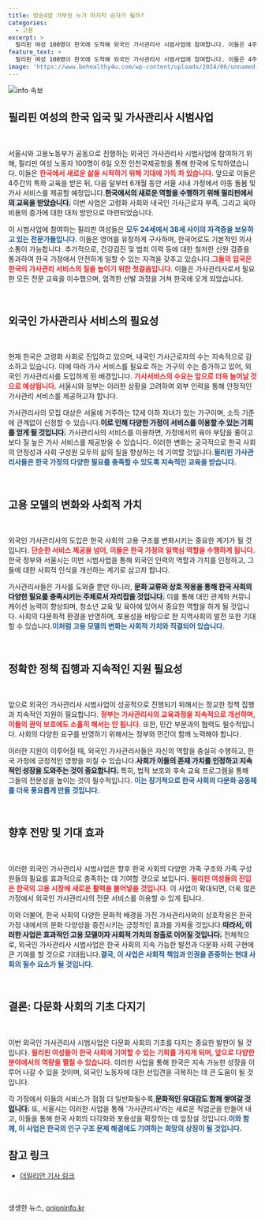 ```yaml
---
title: 방송4법 거부권 누가 마지막 승자가 될까?
categories:
  - 고용
excerpt: >
  필리핀 여성 100명이 한국에 도착해 외국인 가사관리사 시범사업에 참여합니다. 이들은 4주간 교육 후 가사 서비스에 나서며 고령화에 따른 가사 근로자 부족 문제 해결에 기대를 모으고 있습니다.
feature_text: >
  필리핀 여성 100명이 한국에 도착해 외국인 가사관리사 시범사업에 참여합니다. 이들은 4주간 교육 후 가사 서비스에 나서며 고령화에 따른 가사 근로자 부족 문제 해결에 기대를 모으고 있습니다.
image: 'https://www.behealthy4u.com/wp-content/uploads/2024/06/unnamed-file.png'
---
```


<p><img src="https://www.behealthy4u.com/wp-content/uploads/2024/06/unnamed-file.png" alt="info 속보" /></p>

<h2 data-ke-size="size26">필리핀 여성의 한국 입국 및 가사관리사 시범사업</h2>

<p data-ke-size="size16">&nbsp;</p>

<p>서울시와 고용노동부가 공동으로 진행하는 외국인 가사관리사 시범사업에 참여하기 위해, 필리핀 여성 노동자 100명이 6일 오전 인천국제공항을 통해 한국에 도착하였습니다. 이들은 <b><span style="color: #ee2323;">한국에서 새로운 삶을 시작하기 위해 기대에 가득 차 있습니다.</span></b> 앞으로 이들은 4주간의 특화 교육을 받은 뒤, 다음 달부터 6개월 동안 서울 시내 가정에서 아동 돌봄 및 가사 서비스를 제공할 예정입니다.<b><span style="background-color: #21538527;">한국에서의 새로운 역할을 수행하기 위해 필리핀에서의 교육을 받았습니다.</span></b> 이번 사업은 고령화 사회와 내국인 가사근로자 부족, 그리고 육아 비용의 증가에 대한 대처 방안으로 마련되었습니다. </p>

<p>이 시범사업에 참여하는 필리핀 여성들은 <b><span style="color: #1a5490;">모두 24세에서 38세 사이의 자격증을 보유하고 있는 전문가들입니다.</span></b> 이들은 영어를 유창하게 구사하며, 한국어로도 기본적인 의사소통이 가능합니다. 추가적으로, 건강검진 및 범죄 이력 등에 대한 철저한 신원 검증을 통과하여 한국 가정에서 안전하게 일할 수 있는 자격을 갖추고 있습니다.<b><span style="color: #ee2323;">그들의 입국은 한국의 가사관리 서비스의 질을 높이기 위한 첫걸음입니다.</span></b> 이들은 가사관리사로서 필요한 모든 전문 교육을 이수했으며, 엄격한 선발 과정을 거쳐 한국에 오게 되었습니다.</p>

<p data-ke-size="size16">&nbsp;</p>

<h2 data-ke-size="size26">외국인 가사관리사 서비스의 필요성</h2>

<p data-ke-size="size16">&nbsp;</p>

<p>현재 한국은 고령화 사회로 진입하고 있으며, 내국인 가사근로자의 수는 지속적으로 감소하고 있습니다. 이에 따라 가사 서비스를 필요로 하는 가구의 수는 증가하고 있어, 외국인 가사관리사를 도입하게 된 배경입니다. <b><span style="color: #ee2323;">가사서비스의 수요는 앞으로 더욱 늘어날 것으로 예상됩니다.</span></b> 서울시와 정부는 이러한 상황을 고려하여 외부 인력을 통해 안정적인 가사관리 서비스를 제공하고자 합니다. </p>

<p>가사관리사의 모집 대상은 서울에 거주하는 12세 이하 자녀가 있는 가구이며, 소득 기준에 관계없이 신청할 수 있습니다.<b><span style="background-color: #21538527;">이로 인해 다양한 가정이 서비스를 이용할 수 있는 기회를 얻게 될 것입니다.</span></b> 가사관리사의 서비스를 이용하면, 가정에서의 육아 부담을 줄이고 보다 질 높은 가사 서비스를 제공받을 수 있습니다. 이러한 변화는 궁극적으로 한국 사회의 안정성과 사회 구성원 모두의 삶의 질을 향상하는 데 기여할 것입니다.<b><span style="color: #1a5490;">필리핀 가사관리사들은 한국 가정의 다양한 필요를 충족할 수 있도록 지속적인 교육을 받습니다.</span></b></p>

<p data-ke-size="size16">&nbsp;</p>

<h2 data-ke-size="size26">고용 모델의 변화와 사회적 가치</h2>

<p data-ke-size="size16">&nbsp;</p>

<p>외국인 가사관리사의 도입은 한국 사회의 고용 구조를 변화시키는 중요한 계기가 될 것입니다. <b><span style="color: #ee2323;">단순한 서비스 제공을 넘어, 이들은 한국 가정의 일핵심 역할을 수행하게 됩니다.</span></b> 한국 정부와 서울시는 이번 시범사업을 통해 외국인 인력의 역할과 가치를 인정하고, 그들에 대한 사회적 인식을 개선하는 계기로 삼고자 합니다. </p>

<p>가사관리사들은 가사를 도와줄 뿐만 아니라, <b><span style="background-color: #21538527;">문화 교류와 상호 작용을 통해 한국 사회의 다양한 필요를 충족시키는 주체로서 자리잡을 것입니다.</span></b> 이를 통해 대인 관계와 커뮤니케이션 능력이 향상되며, 청소년 교육 및 육아에 있어서 중요한 역할을 하게 될 것입니다. 사회의 다문화적 환경을 반영하며, 포용성을 바탕으로 한 지역사회의 발전 또한 기대할 수 있습니다.<b><span style="color: #1a5490;">이처럼 고용 모델의 변화는 사회적 가치와 직결되어 있습니다.</span></b></p>

<p data-ke-size="size16">&nbsp;</p>

<h2 data-ke-size="size26">정확한 정책 집행과 지속적인 지원 필요성</h2>

<p data-ke-size="size16">&nbsp;</p>

<p>앞으로 외국인 가사관리사 시범사업이 성공적으로 진행되기 위해서는 정교한 정책 집행과 지속적인 지원이 필요합니다. <b><span style="color: #ee2323;">정부는 가사관리사의 교육과정을 지속적으로 개선하며, 이들의 권익 보호에도 소홀히 해서는 안 됩니다.</span></b> 또한, 민간 부문과의 협력도 필수적입니다. 사회의 다양한 요구를 반영하기 위해서는 정부와 민간이 함께 노력해야 합니다. </p>

<p>이러한 지원이 이루어질 때, 외국인 가사관리사들은 자신의 역할을 충실히 수행하고, 한국 가정에 긍정적인 영향을 미칠 수 있습니다.<b><span style="background-color: #21538527;">사회가 이들의 존재 가치를 인정하고 지속적인 성장을 도와주는 것이 중요합니다.</span></b> 특히, 법적 보호와 후속 교육 프로그램을 통해 그들의 전문성을 높이는 것이 필수적입니다. <b><span style="color: #1a5490;">이는 장기적으로 한국 사회의 다문화 공동체를 더욱 풍요롭게 만들 것입니다.</span></b></p>

<p data-ke-size="size16">&nbsp;</p>

<h2 data-ke-size="size26">향후 전망 및 기대 효과</h2>

<p data-ke-size="size16">&nbsp;</p>

<p>이러한 외국인 가사관리사 시범사업은 향후 한국 사회의 다양한 가족 구조와 가족 구성원들의 필요를 효과적으로 충족하는 데 기여할 것으로 보입니다. <b><span style="color: #ee2323;">필리핀 여성들의 진입은 한국의 고용 시장에 새로운 활력을 불어넣을 것입니다.</span></b> 이 사업이 확대되면, 더욱 많은 가정에서 외국인 가사관리사의 전문 서비스를 이용할 수 있게 됩니다. </p>

<p>이와 더불어, 한국 사회의 다양한 문화적 배경을 가진 가사관리사와의 상호작용은 한국 가정 내에서의 문화 다양성을 증진시키는 긍정적인 효과를 가져올 것입니다.<b><span style="background-color: #21538527;">따라서, 이러한 사업은 효과적인 고용 모델이자 사회적 가치의 창출로 이어질 것입니다.</span></b> 전체적으로, 외국인 가사관리사 시범사업은 한국 사회의 지속 가능한 발전과 다문화 사회 구현에 큰 기여를 할 것으로 기대됩니다.<b><span style="color: #1a5490;">결국, 이 사업은 사회적 책임과 인권을 존중하는 현대 사회의 필수 요소가 될 것입니다.</span></b></p>

<p data-ke-size="size16">&nbsp;</p>

<h2 data-ke-size="size26">결론: 다문화 사회의 기초 다지기</h2>

<p data-ke-size="size16">&nbsp;</p>

<p>이번 외국인 가사관리사 시범사업은 다문화 사회의 기초를 다지는 중요한 발판이 될 것입니다. <b><span style="color: #ee2323;">필리핀 여성들이 한국 사회에 기여할 수 있는 기회를 가지게 되며, 앞으로 다양한 분야에서의 역량을 펼칠 수 있습니다.</span></b> 이러한 사업을 통해 한국은 지속 가능한 성장을 이루어 나갈 수 있을 것이며, 외국인 노동자에 대한 선입견을 극복하는 데 큰 도움이 될 것입니다.</p>

<p>각 가정에서 이들의 서비스가 점점 더 일반화될수록,<b><span style="background-color: #21538527;">문화적인 유대감도 함께 쌓여갈 것입니다.</span></b> 또, 서울시는 이러한 사업을 통해 ‘가사관리사’라는 새로운 직업군을 만들어 내고, 이들을 통해 한국 사회의 다각화와 포용성을 확장하는 데 앞장설 것입니다.<b><span style="color: #1a5490;">이와 함께, 이 사업은 한국의 인구 구조 문제 해결에도 기여하는 희망의 상징이 될 것입니다.</span></b> </p>

<h2 data-ke-size="size26">참고 링크</h2>

<ul>
  <li><a href="https://www.dailian.co.kr/news/view/1259883">더일리안 기사 링크</a></li>
</ul>

<p data-ke-size="size16">&nbsp;</p>
생생한 뉴스, <a href="https://onioninfo.kr" rel="dofollow">onioninfo.kr</a>


